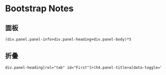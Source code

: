 # Bootstrap Notes

## 面板
~~~html
(div.panel.panel-info>div.panel-heading+div.panel-body)*5
~~~

## 折叠
~~~html
div.panel-heading[rol="tab" id="First"]>(h4.panel-title>a[data-toggle="collapse" aria-expanded="true" href="#bodyName"])+div#bodyName.panel-collapse.collapse>div.panel-body
~~~
